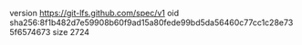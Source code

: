 version https://git-lfs.github.com/spec/v1
oid sha256:8f1b482d7e59908b60f9ad15a80fede99bd5da56460c77cc1c28e735f6574673
size 2724
